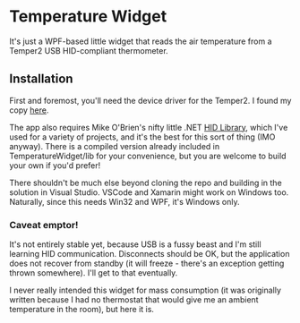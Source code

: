 # Temperature Widget
It's just a WPF-based little widget that reads the air temperature from a Temper2 USB HID-compliant thermometer.

## Installation
First and foremost, you'll need the device driver for the Temper2. I found my copy [here](http://www.pcsensor.com/software-d6.html).

The app also requires Mike O'Brien's nifty little .NET [HID Library](https://github.com/mikeobrien/HidLibrary), which I've used for a variety of projects, and it's the best for this sort of thing (IMO anyway). There is a compiled version already included in TemperatureWidget/lib for your convenience, but you are welcome to build your own if you'd prefer!

There shouldn't be much else beyond cloning the repo and building in the solution in Visual Studio.  VSCode and Xamarin might work on Windows too.  Naturally, since this needs Win32 and WPF, it's Windows only.

### Caveat emptor!
It's not entirely stable yet, because USB is a fussy beast and I'm still learning HID communication.  Disconnects should be OK, but the application does not recover from standby (it will freeze - there's an exception getting thrown somewhere).  I'll get to that eventually.  

I never really intended this widget for mass consumption (it was originally written because I had no thermostat that would give me an ambient temperature in the room), but here it is.
